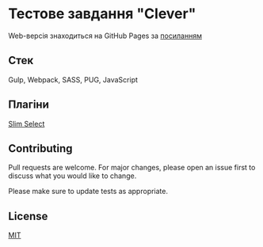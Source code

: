 # Тестове завдання "Clever"

Web-версія знаходиться на GitHub Pages за [посиланням](https://dtrust.github.io/clever-test/)

## Стек

Gulp, Webpack, SASS, PUG, JavaScript 

## Плагіни

[Slim Select](https://slimselectjs.com/)


## Contributing
Pull requests are welcome. For major changes, please open an issue first to discuss what you would like to change.

Please make sure to update tests as appropriate.

## License
[MIT](https://choosealicense.com/licenses/mit/)


